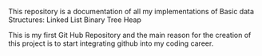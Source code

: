 This repository is a documentation of all my implementations of Basic data Structures: 
  Linked List
  Binary Tree
  Heap
  
  
This is my first Git Hub Repository and the main reason for the creation of this project is to start integrating github into my coding career. 
  
